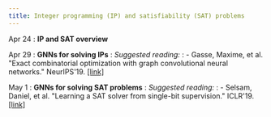 ```yaml
---
title: Integer programming (IP) and satisfiability (SAT) problems
---
```


Apr 24
: **IP and SAT overview**

Apr 29
: **GNNs for solving IPs**
: *Suggested reading:*
: - Gasse, Maxime, et al. "Exact combinatorial optimization with graph convolutional neural networks." NeurIPS'19. [[link]](https://arxiv.org/pdf/1906.01629.pdf)

May 1
: **GNNs for solving SAT problems**
: *Suggested reading:*
: - Selsam, Daniel, et al. "Learning a SAT solver from single-bit supervision." ICLR'19. [[link]](https://arxiv.org/pdf/1802.03685.pdf)

